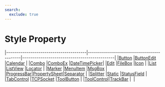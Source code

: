 ```yaml
---
search:
  exclude: true
---
```


<h1 class="heading"><span class="name">Style Property</span></h1>

|----------------------------------------|--------------------------------------------|----------------------------------------------|
|[Button](../objects/button.md)          |[ButtonEdit](../objects/buttonedit.md)      |[Calendar](../objects/calendar.md)            |
|[Combo](../objects/combo.md)            |[ComboEx](../objects/comboex.md)            |[DateTimePicker](../objects/datetimepicker.md)|
|[Edit](../objects/edit.md)              |[FileBox](../objects/filebox.md)            |[Icon](../objects/icon.md)                    |
|[List](../objects/list.md)              |[ListView](../objects/listview.md)          |[Locator](../objects/locator.md)              |
|[Marker](../objects/marker.md)          |[MenuItem](../objects/menuitem.md)          |[MsgBox](../objects/msgbox.md)                |
|[ProgressBar](../objects/progressbar.md)|[PropertySheet](../objects/propertysheet.md)|[Separator](../objects/separator.md)          |
|[Splitter](../objects/splitter.md)      |[Static](../objects/static.md)              |[StatusField](../objects/statusfield.md)      |
|[TabControl](../objects/tabcontrol.md)  |[TCPSocket](../objects/tcpsocket.md)        |[ToolButton](../objects/toolbutton.md)        |
|[ToolControl](../objects/toolcontrol.md)|[TrackBar](../objects/trackbar.md)          |&nbsp;                                        |
